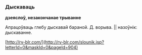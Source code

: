 ### Дыскаваць
**дзеяслоў, незакончанае трыванне**

Апрацоўваць глебу дыскавай бараной. Д. ворыва. || назоўнік: дыскаванне.

<a rel="author">[http://rv-blr.com/](http://rv-blr.com/slounik.jsp?letterId=0&maskId=0&pageId=904)</a>
